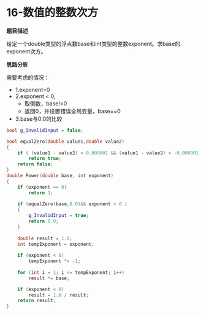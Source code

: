 # 16-数值的整数次方

**题目描述**

给定一个double类型的浮点数base和int类型的整数exponent。求base的exponent次方。

**思路分析**

需要考虑的情况：

- 1.exponent=0
- 2.exponent < 0,
  - 取倒数，base!=0
  - 返回0，并设置错误全局变量，base==0
- 3.base与0.0的比较

```c++
bool g_InvalidInput = false;

bool equalZero(double value1,double value2)
{
	if ( (value1 - value2) < 0.000001 && (value1 - value2) > -0.000001)
		return true;
	return false;
}
double Power(double base, int exponent)
{
	if (exponent == 0)
		return 1;
	
    if (equalZero(base,0.0)&& exponent < 0 )
	{
		g_InvalidInput = true;
		return 0.0;
	}
	
    double result = 1.0;
	int tempExponent = exponent;
	
    if (exponent < 0)
		tempExponent *= -1;
	
    for (int i = 1; i <= tempExponent; i++)
		result *= base;

	if (exponent < 0)
		result = 1.0 / result;
	return result;
}
```

